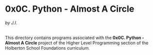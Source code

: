 <h1>0x0C. Python - Almost A Circle</h1>
<h6>by J.I.</h6>

This directory contains programs associated with the<strong> 0x0C. Python - Almost A Circle </strong>project of the Higher Level Programming section of the Holberton School Foundations curriculum.
